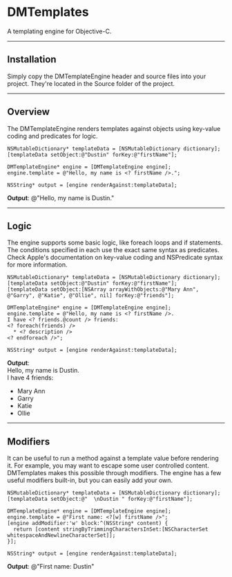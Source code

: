 DMTemplates
===========
A templating engine for Objective-C.

***

Installation
------------
Simply copy the DMTemplateEngine header and source files into your project. They're located in the Source folder of the project.

***

Overview
--------

The DMTemplateEngine renders templates against objects using key-value coding and predicates for logic.

    NSMutableDictionary* templateData = [NSMutableDictionary dictionary];
    [templateData setObject:@"Dustin" forKey:@"firstName"];

    DMTemplateEngine* engine = [DMTemplateEngine engine];
    engine.template = @"Hello, my name is <? firstName />.";

    NSString* output = [engine renderAgainst:templateData];

**Output**: @"Hello, my name is Dustin."

***

Logic
-----

The engine supports some basic logic, like foreach loops and if statements. The conditions specified in each use the exact same syntax as predicates. Check Apple's documentation on key-value coding and NSPredicate syntax for more information.

    NSMutableDictionary* templateData = [NSMutableDictionary dictionary];
    [templateData setObject:@"Dustin" forKey:@"firstName"];
    [templateData setObject:[NSArray arrayWithObjects:@"Mary Ann", @"Garry", @"Katie", @"Ollie", nil] forKey:@"friends"];
    
    DMTemplateEngine* engine = [DMTemplateEngine engine];
    engine.template = @"Hello, my name is <? firstName />.
    I have <? friends.@count /> friends:
    <? foreach(friends) />
      * <? description />
    <? endforeach />";
    
    NSString* output = [engine renderAgainst:templateData];
    
**Output**:  
Hello, my name is Dustin.  
I have 4 friends:  
* Mary Ann  
* Garry  
* Katie  
* Ollie  

***

Modifiers
---------

It can be useful to run a method against a template value before rendering it. For example, you may want to escape some user controlled content. DMTemplates makes this possible through modifiers. The engine has a few useful modifiers built-in, but you can easily add your own.

    NSMutableDictionary* templateData = [NSMutableDictionary dictionary];
    [templateData setObject:@"  \nDustin " forKey:@"firstName"];

    DMTemplateEngine* engine = [DMTemplateEngine engine];
    engine.template = @"First name: <?[w] firstName />";
    [engine addModifier:'w' block:^(NSString* content) {
      return [content stringByTrimmingCharactersInSet:[NSCharacterSet whitespaceAndNewlineCharacterSet]];
    }];

    NSString* output = [engine renderAgainst:templateData];

**Output**: @"First name: Dustin"